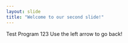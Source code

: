 ```yaml
---
layout: slide
title: "Welcome to our second slide!"
---
```

Test Program 123
Use the left arrow to go back!
